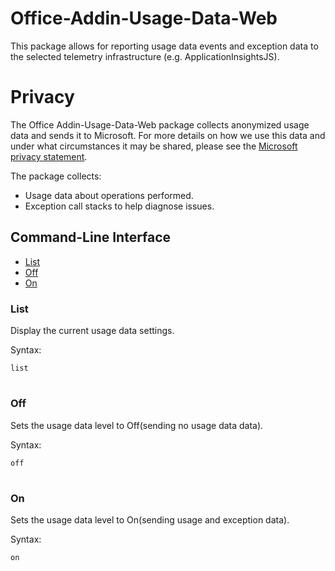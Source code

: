 # Office-Addin-Usage-Data-Web
This package allows for reporting usage data events and exception data to the selected telemetry infrastructure (e.g. ApplicationInsightsJS).

# Privacy
The Office Addin-Usage-Data-Web package collects anonymized usage data and sends it to Microsoft. For more details on how we use this data and under what circumstances it may be shared, 
please see the [Microsoft privacy statement](https://privacy.microsoft.com/en-us/privacystatement).

The package collects:
* Usage data about operations performed.
* Exception call stacks to help diagnose issues.


## Command-Line Interface
* [List](#List)
* [Off](#Off)
* [On](#On)

### List
Display the current usage data settings.

Syntax:

`list`

#

### Off
Sets the usage data level to Off(sending no usage data data).

Syntax:

`off`

#

### On
Sets the usage data level to On(sending usage and exception data).

Syntax:

`on`

#